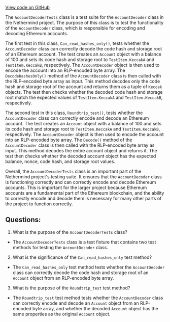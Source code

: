[View code on GitHub](https://github.com/NethermindEth/nethermind/src/Nethermind/Nethermind.Core.Test/Encoding/AccountDecoderTests.cs)

The `AccountDecoderTests` class is a test suite for the `AccountDecoder` class in the Nethermind project. The purpose of this class is to test the functionality of the `AccountDecoder` class, which is responsible for encoding and decoding Ethereum accounts. 

The first test in this class, `Can_read_hashes_only()`, tests whether the `AccountDecoder` class can correctly decode the code hash and storage root of an Ethereum account. The test creates an `Account` object with a balance of 100 and sets its code hash and storage root to `TestItem.KeccakA` and `TestItem.KeccakB`, respectively. The `AccountDecoder` object is then used to encode the account into an RLP-encoded byte array. The `DecodeHashesOnly()` method of the `AccountDecoder` class is then called with the RLP-encoded byte array as input. This method decodes only the code hash and storage root of the account and returns them as a tuple of `Keccak` objects. The test then checks whether the decoded code hash and storage root match the expected values of `TestItem.KeccakA` and `TestItem.KeccakB`, respectively.

The second test in this class, `Roundtrip_test()`, tests whether the `AccountDecoder` class can correctly encode and decode an Ethereum account. The test creates an `Account` object with a balance of 100 and sets its code hash and storage root to `TestItem.KeccakA` and `TestItem.KeccakB`, respectively. The `AccountDecoder` object is then used to encode the account into an RLP-encoded byte array. The `Decode()` method of the `AccountDecoder` class is then called with the RLP-encoded byte array as input. This method decodes the entire account object and returns it. The test then checks whether the decoded account object has the expected balance, nonce, code hash, and storage root values.

Overall, the `AccountDecoderTests` class is an important part of the Nethermind project's testing suite. It ensures that the `AccountDecoder` class is functioning correctly and can correctly encode and decode Ethereum accounts. This is important for the larger project because Ethereum accounts are a fundamental part of the Ethereum blockchain, and the ability to correctly encode and decode them is necessary for many other parts of the project to function correctly.
## Questions: 
 1. What is the purpose of the `AccountDecoderTests` class?
- The `AccountDecoderTests` class is a test fixture that contains two test methods for testing the `AccountDecoder` class.

2. What is the significance of the `Can_read_hashes_only` test method?
- The `Can_read_hashes_only` test method tests whether the `AccountDecoder` class can correctly decode the code hash and storage root of an `Account` object from an RLP-encoded byte array.

3. What is the purpose of the `Roundtrip_test` test method?
- The `Roundtrip_test` test method tests whether the `AccountDecoder` class can correctly encode and decode an `Account` object from an RLP-encoded byte array, and whether the decoded `Account` object has the same properties as the original `Account` object.